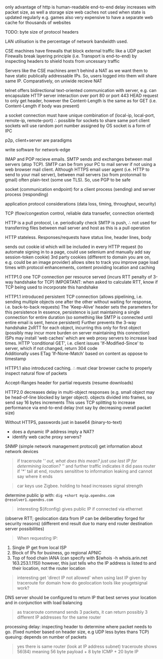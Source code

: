 <!-- SPDX-License-Identifier: zlib-acknowledgement -->

only advantage of http is human-readable
end-to-end delay increases with packet size, as well a storage size
web caches not used when state is updated regularly e.g. games
also very expensive to have a separate web cache for thousands of websites

TODO: byte size of protocol headers

LAN utilisation is the percentage of network bandwidth used.

CSE machines have firewalls that block external traffic like a UDP packet
Firewalls break layering principle (i.e. Transport is end-to-end) by inspecting headers to shield hosts from uncessary traffic 

Servers like the CSE machines aren't behind a NAT as we want them to have static publically addressable IPs.
So, users logged into them will share same IP. 
Comparatively, on uniwide recieve NAT 

telnet offers bidirectional text-oriented communication with server, e.g. can encapsulate HTTP server interaction over port 80 or port 443 
HEAD request to only get header, however the Content-Length is the same as for GET (i.e. Content-Length if body was present)

a socket connection must have unique combination of (local-ip, local-port, remote-ip, remote-port)
∴ possible for sockets to share same port 
client sockets will use random port number assigned by OS
socket is a form of IPC

p2p, client+server are paradigms

write software for network-edge

IMAP and POP recieve emails. 
SMTP sends and exchanges between mail servers (atop TCP).
SMTP can be from your PC to mail server if not using a web browser mail client.
Although HTTPS email user agent (i.e. HTTP to send to your mail server), 
between mail servers (so from protonmail to gmail) often plain-text (some use TLS). 
So, use PGP to be safe

socket (communication endpoint) for a client process (sending) and server process (responding)

application protocol considerations (data loss, timing, throughput, security)

TCP (flow/congestion control, reliable data transefer, connection oriented)

HTTP is a pull protocol, i.e. periodically check 
SMTP is push, ∴ not used for transferring files between mail server and host 
as this is a pull operation

HTTP stateless. Responses/requests have status line, header lines, body

sends out cookie id which will be included in every HTTP request
(to automate signing in to a page, could use selenium and manually add say session-token cookie)
3rd party cookies (different to domain you are on, e.g. could be an image provider) allows sites to track you
improve page load times with protocol enhancements, content providing location and caching

HTTP1.0 one TCP connection per resource served (incurs RTT penalty of 3-way handshake for TCP) 
IMPORTANT: when asked to calculate RTT, know if TCP being used to incorporate this handshake 

HTTP1.1 introduced persistent TCP connection (allows pipelining, i.e. sending multiple objects one after the other without waiting for response, i.e. back-to-back requests)
The 'Keep-Alive' header sets the parameters for this persistence
In essence, persistence is just maintaining a single connection for entire duration (so something like SMTP is connected until entire email is sent, hence persistent)
Further prevents the 3-way handshake 2xRTT for each object, incurring this only for first object
(possibly may incur more burden on server maintaining this connection)
ISPs may install 'web caches' which are web proxy servers to increase load times.
HTTP 'conditional GET', i.e. client issues 'If-Modified-Since' to server, which if not changed, return 304 code  
Additionally uses ETag 'If-None-Match' based on content as oppose to timestamp

HTTP1.1 also introduced caching. ∴ must clear browser cache to properly inspect natural flow of packets

Accept-Ranges header for partial requests (resume downloads)  

HTTP2.0 decreases delay in multi-object responses (e.g. small object may be head-of-line blocked by larger object). 
objects divided into frames, so send say 16 bytes increments
This uses TCP splitting to increase performance via end-to-end delay (not say by decreasing overall packet size)

Without HTTPS, passwords just in base64 (binary-to-text)

* does a dynamic IP address imply a NAT?
* identify web cache proxy servers?

SNMP (simple network management protocol) get information about network devices

> if traceroute '*' out, what does this mean? just use last IP for determining location?
'*' and further traffic indicates it did pass router
if '*' tail at end, routers sensititve to information leaking and cannot say where it ends 

> car keys use Zigbee. holding to head increases signal strength

determine public ip with: `dig +short myip.opendns.com @resolver1.opendns.com`
> interesting $(ifconfig) gives public IP if connected via ethernet

(observe RTT; geolocation data from IP can be deliberatley forged for security reasons)
(different end result due to many end router destination server possibilities)
> When requesting IP:
  1. Single IP get from local ISP
  2. Block of IPs for business, go regional APNIC
  3. Top of food chain IANA
(can specify with $(whois -h whois.arin.net 163.253.1.115))
however, this just tells who the IP address is listed to and their location, not the router location 
> interesting get 'direct IP not allowed' when using last IP given by traceroute for domain
> how do geolocation tools like yougetsignal work? 

DNS server should be configured to return IP that best serves your location and in conjunction with load balancing

> as traceroute command sends 3 packets, it can return possibly 3 different IP addresses for the same router

processing delay: inspecting header to determine where packet needs to go. (fixed number based on header size, e.g UDP less bytes thans TCP)
queuing: depends on number of packets

> yes there is same router (look at IP address subnet)
> traceroute shows 56(84) meaning 56 byte payload + 8 byte ICMP + 20 byte IP

